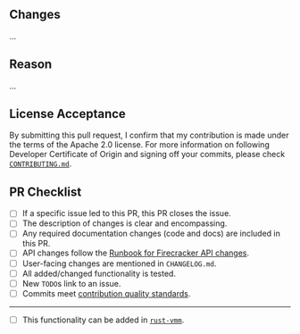 ## Changes

...

## Reason

...

## License Acceptance

By submitting this pull request, I confirm that my contribution is made under
the terms of the Apache 2.0 license. For more information on following
Developer Certificate of Origin and signing off your commits, please check
[`CONTRIBUTING.md`][3].

## PR Checklist

- [ ] If a specific issue led to this PR, this PR closes the issue.
- [ ] The description of changes is clear and encompassing.
- [ ] Any required documentation changes (code and docs) are included in this PR.
- [ ] API changes follow the [Runbook for Firecracker API changes][2].
- [ ] User-facing changes are mentioned in `CHANGELOG.md`.
- [ ] All added/changed functionality is tested.
- [ ] New `TODO`s link to an issue.
- [ ] Commits meet [contribution quality standards](https://github.com/firecracker-microvm/firecracker/blob/main/CONTRIBUTING.md#contribution-quality-standards).

---

- [ ] This functionality can be added in [`rust-vmm`][1].

[1]: https://github.com/rust-vmm
[2]: https://github.com/firecracker-microvm/firecracker/blob/main/docs/api-change-runbook.md
[3]: https://github.com/firecracker-microvm/firecracker/blob/main/CONTRIBUTING.md
